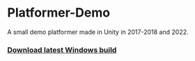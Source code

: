 # Platformer-Demo
 
A small demo platformer made in Unity in 2017-2018 and 2022.

### [Download latest Windows build](https://github.com/andreaswitzen/Platformer-Demo/releases/download/v1.0.0/Platformer-Demo-Build.v1.0.0.zip)
